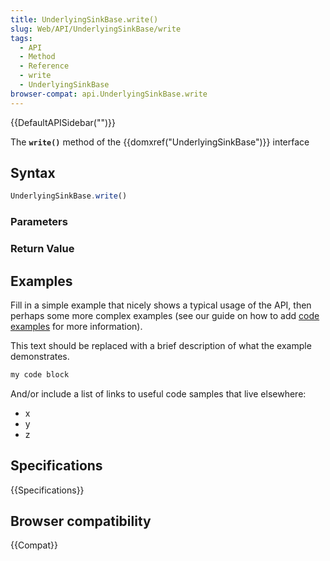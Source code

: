 ```yaml
---
title: UnderlyingSinkBase.write()
slug: Web/API/UnderlyingSinkBase/write
tags:
  - API
  - Method
  - Reference
  - write
  - UnderlyingSinkBase
browser-compat: api.UnderlyingSinkBase.write
---
```

{{DefaultAPISidebar("")}}

The **`write()`** method of the {{domxref("UnderlyingSinkBase")}} interface 

## Syntax

```js
UnderlyingSinkBase.write()
```

### Parameters



### Return Value



## Examples

Fill in a simple example that nicely shows a typical usage of the API, then perhaps some more complex examples (see our guide on how to add [code examples](/en-US/docs/MDN/Contribute/Structures/Code_examples) for more information).

This text should be replaced with a brief description of what the example demonstrates.

```js
my code block
```

And/or include a list of links to useful code samples that live elsewhere:

*   x
*   y
*   z

## Specifications

{{Specifications}}

## Browser compatibility

{{Compat}}

